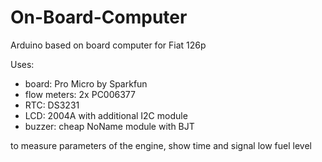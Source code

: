 # On-Board-Computer
Arduino based on board computer for Fiat 126p

Uses:
 *  board: Pro Micro by Sparkfun
 *  flow meters: 2x PC006377
 *  RTC: DS3231
 *  LCD: 2004A with additional I2C module
 *  buzzer: cheap NoName module with BJT
 
to measure parameters of the engine, show time and signal low fuel level
